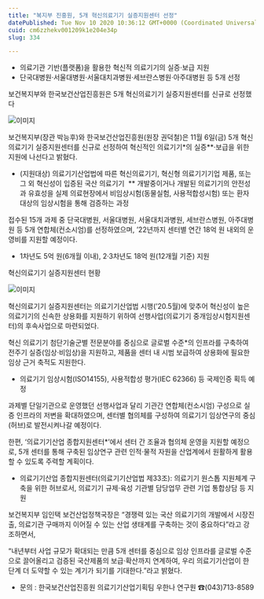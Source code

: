 ```yaml
---
title: "복지부 진흥원, 5개 혁신의료기기 실증지원센터 선정"
datePublished: Tue Nov 10 2020 10:36:12 GMT+0000 (Coordinated Universal Time)
cuid: cm6zzhekv001209k1e204e34p
slug: 334

---
```



- 의료기관 기반(플랫폼)을 활용한 혁신적 의료기기의 실증·보급 지원
- 단국대병원·서울대병원·서울대치과병원·세브란스병원·아주대병원 등 5개 선정

보건복지부와 한국보건산업진흥원은 5개 혁신의료기기 실증지원센터를 신규로 선정했다

![이미지](https://cdn.hashnode.com/res/hashnode/image/upload/v1739248215797/a1344580-05db-4e88-adaf-926ff94a8eda.jpeg)

보건복지부(장관 박능후)와 한국보건산업진흥원(원장 권덕철)은 11월 6일(금) 5개 혁신의료기기 실증지원센터를 신규로 선정하여 혁신적인 의료기기*의 실증**·보급을 위한 지원에 나선다고 밝혔다.

* (지원대상) 의료기기산업법에 따른 혁신의료기기, 혁신형 의료기기기업 제품, 또는 그 외 혁신성이 입증된 국산 의료기기  ** 개발중이거나 개발된 의료기기의 안전성과 유효성을 실제 의료현장에서 비임상시험(동물실험, 사용적합성시험) 또는 환자 대상의 임상시험을 통해 검증하는 과정

접수된 15개 과제 중 단국대병원, 서울대병원, 서울대치과병원, 세브란스병원, 아주대병원 등 5개 연합체(컨소시엄)를 선정하였으며, ’22년까지 센터별 연간 18억 원 내외의 운영비를 지원할 예정이다.

* 1차년도 5억 원(6개월 이내), 2·3차년도 18억 원(12개월 기준) 지원

혁신의료기기 실증지원센터 현황

![이미지](https://cdn.hashnode.com/res/hashnode/image/upload/v1739248217541/371eb18b-ae91-4ff5-a3c2-fa4c7ec19fa4.png)

혁신의료기기 실증지원센터는 의료기기산업법 시행(’20.5월)에 맞추어 혁신성이 높은 의료기기의 신속한 상용화를 지원하기 위하여 선행사업(의료기기 중개임상시험지원센터)의 후속사업으로 마련되었다.

혁신 의료기기 첨단기술군별 전문분야를 중심으로 글로벌 수준*의 인프라를 구축하여 전주기 실증(임상·비임상)을 지원하고, 제품을 센터 내 시범 보급하여 상용화에 필요한 임상 근거 축적도 지원한다.

* 의료기기 임상시험(ISO14155), 사용적합성 평가(IEC 62366) 등 국제인증 획득 예정

과제별 단일기관으로 운영했던 선행사업과 달리 기관간 연합체(컨소시엄) 구성으로 실증 인프라의 저변을 확대하였으며, 센터별 협의체를 구성하여 의료기기 임상연구의 중심(허브)로 발전시켜나갈 예정이다.

한편, ‘의료기기산업 종합지원센터*’에서 센터 간 조율과 협의체 운영을 지원할 예정으로, 5개 센터를 통해 구축된 임상연구 관련 인적·물적 자원을 산업계에서 원활하게 활용할 수 있도록 주력할 계획이다.

* 의료기기산업 종합지원센터(의료기기산업법 제33조): 의료기기 원스톱 지원체계 구축을 위한 허브로서, 의료기기 규제·육성 기관별 담당업무 관련 기업 통합상담 등 지원

보건복지부 임인택 보건산업정책국장은 “경쟁력 있는 국산 의료기기의 개발에서 시장진출, 의료기관 구매까지 이어질 수 있는 산업 생태계를 구축하는 것이 중요하다”라고 강조하면서,

“내년부터 사업 규모가 확대되는 만큼 5개 센터를 중심으로 임상 인프라를 글로벌 수준으로 끌어올리고 검증된 국산제품의 보급·확산까지 연계하여, 우리 의료기기산업이 한 단계 더 도약할 수 있는 계기가 되기를 기대한다.”라고 밝혔다.

* 문의 : 한국보건산업진흥원 의료기기산업기획팀 우한나 연구원 ☎(043)713-8589